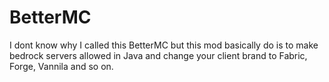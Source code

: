 # BetterMC

I dont know why I called this BetterMC
but
this mod basically do is to make bedrock servers allowed in Java and change your client brand to Fabric, Forge, Vannila and so on.
